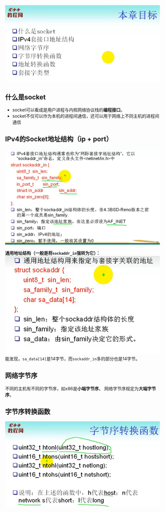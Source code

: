 ![](../../../img/Pasted%20image%2020220902200947.png)
## 什么是socket
- socket可以看成是用户进程与内核网络协议栈的**编程接口**。
- socket不仅可以作为本机的进程间通信，还可以用于网络上不同主机的进程间通信

## IPv4的Socket地址结构（ip + port）
![](../../../img/Pasted%20image%2020220902201848.png)

**通用地址结构（一般是将`sockaddr_in`强转为它）：**
![](../../../img/Pasted%20image%2020220902202306.png)
能发现，`sa_data[14]`是14字节，而`sockaddr_in`多的部分也是14字节。

## 网络字节序
不同的主机有不同的字节序，如x86是**小端字节序**。
网络字节序规定为**大端字节序**。

## 字节序转换函数
![](../../../img/Pasted%20image%2020220902202609.png)


